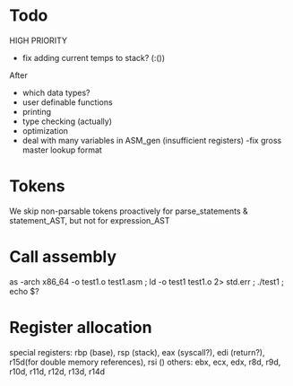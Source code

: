 # Todo
HIGH PRIORITY
- fix adding current temps to stack? (:())

After
- which data types?
- user definable functions
- printing
- type checking (actually)
- optimization
- deal with many variables in ASM_gen (insufficient registers)
-fix gross master lookup format

# Tokens
We skip non-parsable tokens proactively for parse_statements & statement_AST, but not for expression_AST


# Call assembly
as -arch x86_64 -o test1.o test1.asm ;
ld -o test1 test1.o 2> std.err ; ./test1 ; echo $?

# Register allocation
special registers: rbp (base), rsp (stack), eax (syscall?), edi (return?), r15d(for double memory references), rsi ()
others: ebx, ecx, edx, r8d, r9d, r10d, r11d, r12d, r13d, r14d


